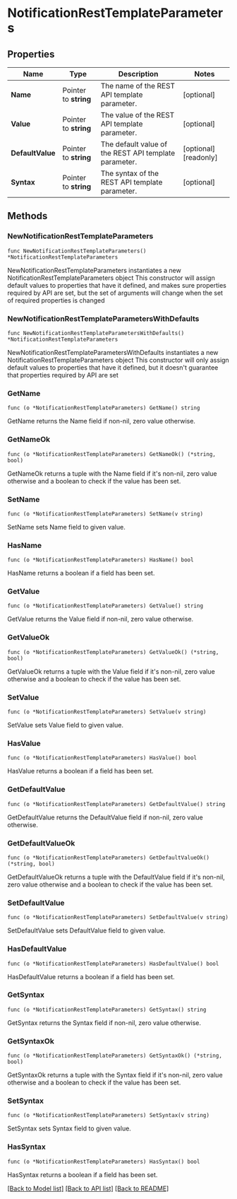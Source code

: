 # NotificationRestTemplateParameters

## Properties

Name | Type | Description | Notes
------------ | ------------- | ------------- | -------------
**Name** | Pointer to **string** | The name of the REST API template parameter. | [optional] 
**Value** | Pointer to **string** | The value of the REST API template parameter. | [optional] 
**DefaultValue** | Pointer to **string** | The default value of the REST API template parameter. | [optional] [readonly] 
**Syntax** | Pointer to **string** | The syntax of the REST API template parameter. | [optional] 

## Methods

### NewNotificationRestTemplateParameters

`func NewNotificationRestTemplateParameters() *NotificationRestTemplateParameters`

NewNotificationRestTemplateParameters instantiates a new NotificationRestTemplateParameters object
This constructor will assign default values to properties that have it defined,
and makes sure properties required by API are set, but the set of arguments
will change when the set of required properties is changed

### NewNotificationRestTemplateParametersWithDefaults

`func NewNotificationRestTemplateParametersWithDefaults() *NotificationRestTemplateParameters`

NewNotificationRestTemplateParametersWithDefaults instantiates a new NotificationRestTemplateParameters object
This constructor will only assign default values to properties that have it defined,
but it doesn't guarantee that properties required by API are set

### GetName

`func (o *NotificationRestTemplateParameters) GetName() string`

GetName returns the Name field if non-nil, zero value otherwise.

### GetNameOk

`func (o *NotificationRestTemplateParameters) GetNameOk() (*string, bool)`

GetNameOk returns a tuple with the Name field if it's non-nil, zero value otherwise
and a boolean to check if the value has been set.

### SetName

`func (o *NotificationRestTemplateParameters) SetName(v string)`

SetName sets Name field to given value.

### HasName

`func (o *NotificationRestTemplateParameters) HasName() bool`

HasName returns a boolean if a field has been set.

### GetValue

`func (o *NotificationRestTemplateParameters) GetValue() string`

GetValue returns the Value field if non-nil, zero value otherwise.

### GetValueOk

`func (o *NotificationRestTemplateParameters) GetValueOk() (*string, bool)`

GetValueOk returns a tuple with the Value field if it's non-nil, zero value otherwise
and a boolean to check if the value has been set.

### SetValue

`func (o *NotificationRestTemplateParameters) SetValue(v string)`

SetValue sets Value field to given value.

### HasValue

`func (o *NotificationRestTemplateParameters) HasValue() bool`

HasValue returns a boolean if a field has been set.

### GetDefaultValue

`func (o *NotificationRestTemplateParameters) GetDefaultValue() string`

GetDefaultValue returns the DefaultValue field if non-nil, zero value otherwise.

### GetDefaultValueOk

`func (o *NotificationRestTemplateParameters) GetDefaultValueOk() (*string, bool)`

GetDefaultValueOk returns a tuple with the DefaultValue field if it's non-nil, zero value otherwise
and a boolean to check if the value has been set.

### SetDefaultValue

`func (o *NotificationRestTemplateParameters) SetDefaultValue(v string)`

SetDefaultValue sets DefaultValue field to given value.

### HasDefaultValue

`func (o *NotificationRestTemplateParameters) HasDefaultValue() bool`

HasDefaultValue returns a boolean if a field has been set.

### GetSyntax

`func (o *NotificationRestTemplateParameters) GetSyntax() string`

GetSyntax returns the Syntax field if non-nil, zero value otherwise.

### GetSyntaxOk

`func (o *NotificationRestTemplateParameters) GetSyntaxOk() (*string, bool)`

GetSyntaxOk returns a tuple with the Syntax field if it's non-nil, zero value otherwise
and a boolean to check if the value has been set.

### SetSyntax

`func (o *NotificationRestTemplateParameters) SetSyntax(v string)`

SetSyntax sets Syntax field to given value.

### HasSyntax

`func (o *NotificationRestTemplateParameters) HasSyntax() bool`

HasSyntax returns a boolean if a field has been set.


[[Back to Model list]](../README.md#documentation-for-models) [[Back to API list]](../README.md#documentation-for-api-endpoints) [[Back to README]](../README.md)


